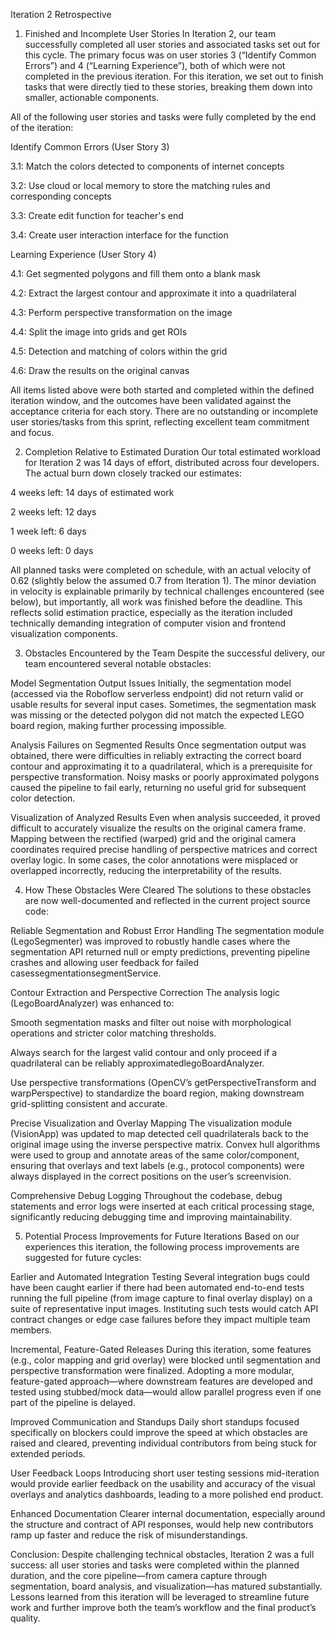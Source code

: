 Iteration 2 Retrospective
1. Finished and Incomplete User Stories
In Iteration 2, our team successfully completed all user stories and associated tasks set out for this cycle. The primary focus was on user stories 3 (“Identify Common Errors”) and 4 (“Learning Experience”), both of which were not completed in the previous iteration. For this iteration, we set out to finish tasks that were directly tied to these stories, breaking them down into smaller, actionable components.

All of the following user stories and tasks were fully completed by the end of the iteration:

Identify Common Errors (User Story 3)

3.1: Match the colors detected to components of internet concepts

3.2: Use cloud or local memory to store the matching rules and corresponding concepts

3.3: Create edit function for teacher's end

3.4: Create user interaction interface for the function

Learning Experience (User Story 4)

4.1: Get segmented polygons and fill them onto a blank mask

4.2: Extract the largest contour and approximate it into a quadrilateral

4.3: Perform perspective transformation on the image

4.4: Split the image into grids and get ROIs

4.5: Detection and matching of colors within the grid

4.6: Draw the results on the original canvas

All items listed above were both started and completed within the defined iteration window, and the outcomes have been validated against the acceptance criteria for each story. There are no outstanding or incomplete user stories/tasks from this sprint, reflecting excellent team commitment and focus.

2. Completion Relative to Estimated Duration
Our total estimated workload for Iteration 2 was 14 days of effort, distributed across four developers. The actual burn down closely tracked our estimates:

4 weeks left: 14 days of estimated work

2 weeks left: 12 days

1 week left: 6 days

0 weeks left: 0 days

All planned tasks were completed on schedule, with an actual velocity of 0.62 (slightly below the assumed 0.7 from Iteration 1). The minor deviation in velocity is explainable primarily by technical challenges encountered (see below), but importantly, all work was finished before the deadline. This reflects solid estimation practice, especially as the iteration included technically demanding integration of computer vision and frontend visualization components.

3. Obstacles Encountered by the Team
Despite the successful delivery, our team encountered several notable obstacles:

Model Segmentation Output Issues
Initially, the segmentation model (accessed via the Roboflow serverless endpoint) did not return valid or usable results for several input cases. Sometimes, the segmentation mask was missing or the detected polygon did not match the expected LEGO board region, making further processing impossible.

Analysis Failures on Segmented Results
Once segmentation output was obtained, there were difficulties in reliably extracting the correct board contour and approximating it to a quadrilateral, which is a prerequisite for perspective transformation. Noisy masks or poorly approximated polygons caused the pipeline to fail early, returning no useful grid for subsequent color detection.

Visualization of Analyzed Results
Even when analysis succeeded, it proved difficult to accurately visualize the results on the original camera frame. Mapping between the rectified (warped) grid and the original camera coordinates required precise handling of perspective matrices and correct overlay logic. In some cases, the color annotations were misplaced or overlapped incorrectly, reducing the interpretability of the results.

4. How These Obstacles Were Cleared
The solutions to these obstacles are now well-documented and reflected in the current project source code:

Reliable Segmentation and Robust Error Handling
The segmentation module (LegoSegmenter) was improved to robustly handle cases where the segmentation API returned null or empty predictions, preventing pipeline crashes and allowing user feedback for failed casessegmentationsegmentService.

Contour Extraction and Perspective Correction
The analysis logic (LegoBoardAnalyzer) was enhanced to:

Smooth segmentation masks and filter out noise with morphological operations and stricter color matching thresholds.

Always search for the largest valid contour and only proceed if a quadrilateral can be reliably approximatedlegoBoardAnalyzer.

Use perspective transformations (OpenCV’s getPerspectiveTransform and warpPerspective) to standardize the board region, making downstream grid-splitting consistent and accurate.

Precise Visualization and Overlay Mapping
The visualization module (VisionApp) was updated to map detected cell quadrilaterals back to the original image using the inverse perspective matrix. Convex hull algorithms were used to group and annotate areas of the same color/component, ensuring that overlays and text labels (e.g., protocol components) were always displayed in the correct positions on the user’s screenvision.

Comprehensive Debug Logging
Throughout the codebase, debug statements and error logs were inserted at each critical processing stage, significantly reducing debugging time and improving maintainability.

5. Potential Process Improvements for Future Iterations
Based on our experiences this iteration, the following process improvements are suggested for future cycles:

Earlier and Automated Integration Testing
Several integration bugs could have been caught earlier if there had been automated end-to-end tests running the full pipeline (from image capture to final overlay display) on a suite of representative input images. Instituting such tests would catch API contract changes or edge case failures before they impact multiple team members.

Incremental, Feature-Gated Releases
During this iteration, some features (e.g., color mapping and grid overlay) were blocked until segmentation and perspective transformation were finalized. Adopting a more modular, feature-gated approach—where downstream features are developed and tested using stubbed/mock data—would allow parallel progress even if one part of the pipeline is delayed.

Improved Communication and Standups
Daily short standups focused specifically on blockers could improve the speed at which obstacles are raised and cleared, preventing individual contributors from being stuck for extended periods.

User Feedback Loops
Introducing short user testing sessions mid-iteration would provide earlier feedback on the usability and accuracy of the visual overlays and analytics dashboards, leading to a more polished end product.

Enhanced Documentation
Clearer internal documentation, especially around the structure and contract of API responses, would help new contributors ramp up faster and reduce the risk of misunderstandings.

Conclusion:
Despite challenging technical obstacles, Iteration 2 was a full success: all user stories and tasks were completed within the planned duration, and the core pipeline—from camera capture through segmentation, board analysis, and visualization—has matured substantially. Lessons learned from this iteration will be leveraged to streamline future work and further improve both the team’s workflow and the final product’s quality.
